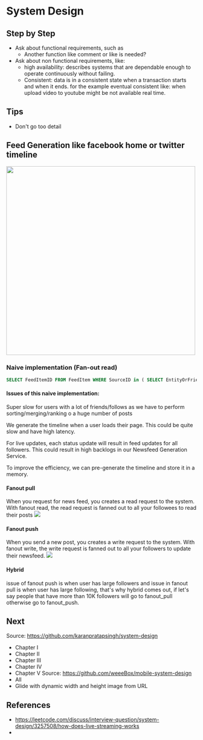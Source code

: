 # System Design

## Step by Step
- Ask about functional requirements, such as
  - Another function like comment or like is needed?
- Ask about non functional requirements, like:
  - high availability: describes systems that are dependable enough to operate continuously without failing. 
  - Consistent: data is in a consistent state when a transaction starts and when it ends. for the example eventual consistent like: when upload video to youtube might be not available real time.

## Tips
- Don't go too detail

## Feed Generation like facebook home or twitter timeline
<image src="assets/feed-generation.png" width="500"/>

### Naive implementation (Fan-out read)
``` sql
SELECT FeedItemID FROM FeedItem WHERE SourceID in ( SELECT EntityOrFriendID FROM UserFollow WHERE UserID = <current_user_id> ) ORDER BY CreationDate DESC LIMIT 100
```

#### Issues of this naive implementation:
Super slow for users with a lot of friends/follows as we have to perform sorting/merging/ranking o a huge number of posts

We generate the timeline when a user loads their page. This could be quite slow and have high latency.

For live updates, each status update will result in feed updates for all followers. This could result in high backlogs in our Newsfeed Generation Service.

To improve the efficiency, we can pre-generate the timeline and store it in a memory.

#### Fanout pull
When you request for news feed, you creates a read request to the system. With fanout read, the read request is fanned out to all your followees to read their posts
<image src="assets/fanout_pull.png" />

#### Fanout push
When you send a new post, you creates a write request to the system. With fanout write, the write request is fanned out to all your followers to update their newsfeed.
<image src="assets/fanout_push.png" />

#### Hybrid
issue of fanout push is when user has large followers and issue in fanout pull is when user has large following, that's why hybrid comes out, if let's say people that have more than 10K followers will go to fanout_pull otherwise go to fanout_push.

## Next
Source: https://github.com/karanpratapsingh/system-design 
- Chapter I
- Chapter II
- Chapter III
- Chapter IV
- Chapter V
Source: https://github.com/weeeBox/mobile-system-design
- All
- Glide with dynamic width and height image from URL

## References
- https://leetcode.com/discuss/interview-question/system-design/3257508/how-does-live-streaming-works
- 
